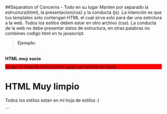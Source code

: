 ##Separation of Concerns - Todo en su lugar
Manten por separado la estructura(html), la presentacion(css) y la conducta (js). La intención es que tus templates solo contengan HTML el cual sirva solo para dar una estrctura a la web. Todos los estilos deben estar en otro archivo (css). La conducta de la web no debe presentar datos de estructura, en otras palabras no combines codigo html en tu javascript.

>**Ejemplo:**
>```html
<!-- No recomendado -->
<!DOCTYPE html>
<title>HTML sucio</title>
<link rel="stylesheet" href="estilo1.css" media="screen">
<link rel="stylesheet" href="grilla.css" media="screen">
<h1 style="font-size: 1em;">HTML muy sucio</h1>
<div style="background:red;">tengo mi hoja de estilos pero igual uso estilos en linea</div>
<script>
function alertarqueyacargo(){
	alert('la pagina termino de cargar');
}
</script>
<!-- Recomendado -->
<!DOCTYPE html>
<title>HTML Limpio</title>
<link rel="stylesheet" href="base.css">
<h1>HTML Muy limpio</h1>
<p>Todos los estilos estan en mi hoja de estilos :) </p>
<script src="funciones.js"></script>
```